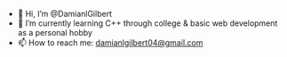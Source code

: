 - 👋 Hi, I’m @DamianlGilbert
- 🌱 I’m currently learning C++ through college & basic web development as a personal hobby
- 📫 How to reach me: damianlgilbert04@gmail.com

<!---
DamianlGilbert/DamianlGilbert is a ✨ special ✨ repository because its `README.md` (this file) appears on your GitHub profile.
You can click the Preview link to take a look at your changes.
--->
